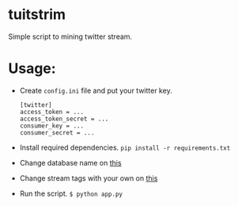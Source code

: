 # tuitstrim
Simple script to mining twitter stream.

# Usage:
- Create `config.ini` file and put your twitter key.

    ```
    [twitter]
    access_token = ...
    access_token_secret = ...
    consumer_key = ...
    consumer_secret = ...
    ```
- Install required dependencies. `pip install -r requirements.txt`
- Change database name on [this](https://github.com/Keda87/tuitstrim/blob/master/app.py#L18)
- Change stream tags with your own on [this](https://github.com/Keda87/tuitstrim/blob/master/app.py#L46)
- Run the script. `$ python app.py`
